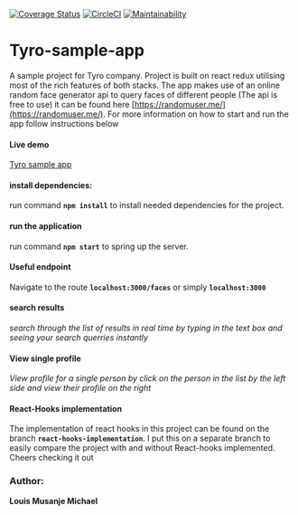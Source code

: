 [![Coverage Status](https://coveralls.io/repos/github/louiCoder/tyro-sample/badge.svg?branch=master)](https://coveralls.io/github/louiCoder/tyro-sample?branch=master)
[![CircleCI](https://circleci.com/gh/louiCoder/tyro-sample/tree/master.svg?style=svg)](https://circleci.com/gh/louiCoder/tyro-sample/tree/master)
[![Maintainability](https://api.codeclimate.com/v1/badges/c4249ef087a010626205/maintainability)](https://codeclimate.com/github/louiCoder/tyro-sample/maintainability)

# Tyro-sample-app
A sample project for Tyro company. Project is built on react redux utilising most of the rich features of both stacks. The app makes use of an online random face generator api to query faces of different people (The api is free to use) it can be found here [https://randomuser.me/](https://randomuser.me/). For more information on how to start and run the app follow instructions below

#### Live demo
[Tyro sample app](https://tyro-react-app.herokuapp.com/)
#### install dependencies:
run command **`npm install`** to install needed dependencies for the project.

#### run the application
run command **`npm start`** to spring up the server.

#### Useful endpoint
Navigate to the route **`localhost:3000/faces`** or simply **`localhost:3000`**

#### search results
_search through the list of results in real time by typing in the text box and seeing your search querries instantly_

#### View single profile
_View profile for a single person by click on the person in the list by the left side and view their profile on the right_

#### React-Hooks implementation
The implementation of react hooks in this project can be found on the branch **`react-hooks-implementation`**. I put this on a separate branch to easily compare the project with and without React-hooks implemented. Cheers checking it out

### Author:
**Louis Musanje Michael**